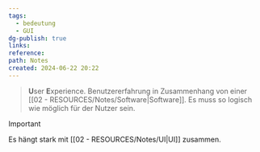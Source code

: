 ```yaml
---
tags:
  - bedeutung
  - GUI
dg-publish: true
links: 
reference: 
path: Notes
created: 2024-06-22 20:22
---
```

> **U**ser **E**xperience.
> Benutzererfahrung in Zusammenhang von einer [[02 - RESOURCES/Notes/Software\|Software]].
> Es muss so logisch wie möglich für der Nutzer sein.

> [!important]
> Es hängt stark mit [[02 - RESOURCES/Notes/UI\|UI]] zusammen.